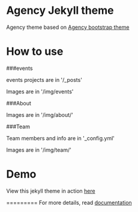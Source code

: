 Agency Jekyll theme
====================

Agency theme based on [Agency bootstrap theme ](https://startbootstrap.com/template-overviews/agency/)

# How to use

###events 

events projects are in '/_posts'

Images are in '/img/events'

###About

Images are in '/img/about/'

###Team

Team members and info are in '_config.yml'

Images are in '/img/team/'


# Demo

View this jekyll theme in action [here](https://y7kim.github.io/agency-jekyll-theme)

=========
For more details, read [documentation](http://jekyllrb.com/)

